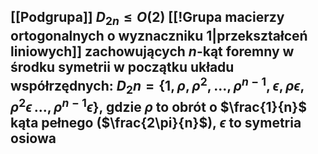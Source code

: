 ## [[Podgrupa]] $D_{2n}\leq O(2)$ [[!Grupa macierzy ortogonalnych o wyznaczniku 1|przekształceń liniowych]] zachowujących $n$-kąt foremny w środku symetrii w początku układu współrzędnych: $D_2n = \{1,\rho,\rho^2,...,\rho^{n-1},\epsilon,\rho\epsilon,\rho^2\epsilon\,...,\rho^{n-1}\epsilon\}$, gdzie $\rho$ to obrót o $\frac{1}{n}$ kąta pełnego ($\frac{2\pi}{n}$), $\epsilon$ to symetria osiowa
